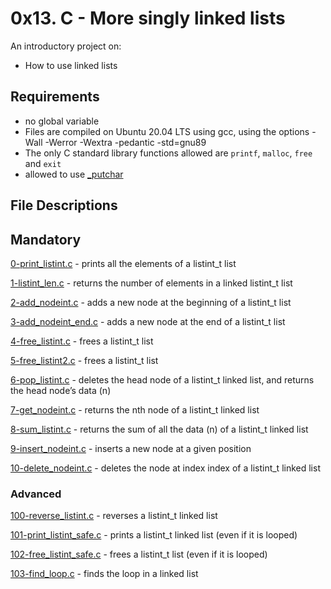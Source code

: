 # 0x13. C - More singly linked lists
An introductory project on:

- How to use linked lists
## Requirements
- no global variable
- Files are compiled on Ubuntu 20.04 LTS using gcc, using the options -Wall -Werror -Wextra -pedantic -std=gnu89
- The only C standard library functions allowed are `printf`, `malloc`, `free` and `exit`
- allowed to use [_putchar](https://github.com/holbertonschool/_putchar.c/blob/master/_putchar.c)
## File Descriptions
## Mandatory
[0-print_listint.c](https://github.com/Gbeminiyi-S/alx-low_level_programming/blob/main/0x13-more_singly_linked_lists/0-print_listint.c) - prints all the elements of a listint_t list

[1-listint_len.c](https://github.com/Gbeminiyi-S/alx-low_level_programming/blob/main/0x13-more_singly_linked_lists/1-listint_len.c) - returns the number of elements in a linked listint_t list

[2-add_nodeint.c](https://github.com/Gbeminiyi-S/alx-low_level_programming/blob/main/0x13-more_singly_linked_lists/2-add_nodeint.c) - adds a new node at the beginning of a listint_t list

[3-add_nodeint_end.c](https://github.com/Gbeminiyi-S/alx-low_level_programming/blob/main/0x13-more_singly_linked_lists/3-add_nodeint_end.c) - adds a new node at the end of a listint_t list

[4-free_listint.c](https://github.com/Gbeminiyi-S/alx-low_level_programming/blob/main/0x13-more_singly_linked_lists/4-free_listint.c) - frees a listint_t list

[5-free_listint2.c](https://github.com/Gbeminiyi-S/alx-low_level_programming/blob/main/0x13-more_singly_linked_lists/5-free_listint2.c) - frees a listint_t list

[6-pop_listint.c](https://github.com/Gbeminiyi-S/alx-low_level_programming/blob/main/0x13-more_singly_linked_lists/6-pop_listint.c) - deletes the head node of a listint_t linked list, and returns the head node’s data (n)

[7-get_nodeint.c](https://github.com/Gbeminiyi-S/alx-low_level_programming/blob/main/0x13-more_singly_linked_lists/7-get_nodeint.c) - returns the nth node of a listint_t linked list

[8-sum_listint.c](https://github.com/Gbeminiyi-S/alx-low_level_programming/blob/main/0x13-more_singly_linked_lists/8-sum_listint.c) - returns the sum of all the data (n) of a listint_t linked list

[9-insert_nodeint.c](https://github.com/Gbeminiyi-S/alx-low_level_programming/blob/main/0x13-more_singly_linked_lists/9-insert_nodeint.c) - inserts a new node at a given position

[10-delete_nodeint.c](https://github.com/Gbeminiyi-S/alx-low_level_programming/blob/main/0x13-more_singly_linked_lists/10-delete_nodeint.c) - deletes the node at index index of a listint_t linked list
### Advanced
[100-reverse_listint.c](https://github.com/Gbeminiyi-S/alx-low_level_programming/blob/main/0x13-more_singly_linked_lists/100-reverse_listint.c) - reverses a listint_t linked list

[101-print_listint_safe.c](https://github.com/Gbeminiyi-S/alx-low_level_programming/blob/main/0x13-more_singly_linked_lists/101-print_listint_safe.c) - prints a listint_t linked list (even if it is looped)

[102-free_listint_safe.c](https://github.com/Gbeminiyi-S/alx-low_level_programming/blob/main/0x13-more_singly_linked_lists/102-free_listint_safe.c) - frees a listint_t list (even if it is looped)

[103-find_loop.c](https://github.com/Gbeminiyi-S/alx-low_level_programming/blob/main/0x13-more_singly_linked_lists/103-find_loop.c) - finds the loop in a linked list

